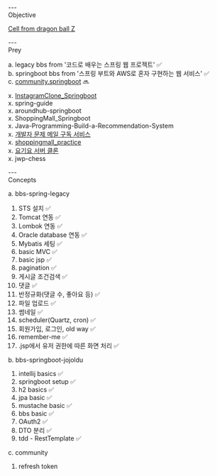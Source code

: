 ---\
Objective


[Cell from dragon ball Z](./cell.png)



---\
Prey


a. legacy bbs from '코드로 배우는 스프링 웹 프로젝트' :white_check_mark:\
b. springboot bbs from '스프링 부트와 AWS로 혼자 구현하는 웹 서비스' :white_check_mark:\
c. [community.springboot](https://github.com/sosow0212/community) :soon:

x. [InstagramClone_Springboot](https://github.com/codingspecialist/Springboot-Instagram-V3) \
x. spring-guide\
x. aroundhub-springboot\
x. ShoppingMall_Springboot\
x. Java-Programming-Build-a-Recommendation-System\
x. [개발자 문제 메일 구독 서비스](https://github.dev/MangKyu/InterviewSubscription/tree/master/src/main/java/com/mangkyu/employment/interview/erros) \
x. [shoppingmall_practice](https://github.com/Doohwancho/Shoppingmall-Practice.spring) \
x. [요기요 서버 클론](https://github.dev/mock-rc1/Yogiyo_test_Server_Swan) \
x. jwp-chess



---\
Concepts


a. bbs-spring-legacy
1. STS 설치 :white_check_mark:
2. Tomcat 연동 :white_check_mark:
3. Lombok 연동 :white_check_mark:
4. Oracle database 연동 :white_check_mark:
5. Mybatis 세팅 :white_check_mark:
6. basic MVC :white_check_mark:
7. basic jsp :white_check_mark:
8. pagination :white_check_mark:
9. 게시글 조건검색 :white_check_mark:
10. 댓글 :white_check_mark:
11. 반정규화(댓글 수, 좋아요 등) :white_check_mark:
12. 파일 업로드 :white_check_mark:
13. 썸네일 :white_check_mark:
14. scheduler(Quartz, cron) :white_check_mark:
15. 회원가입, 로그인, old way :white_check_mark:
16. remember-me :white_check_mark:
17. .jsp에서 유저 권한에 따른 화면 처리 :white_check_mark:


b. bbs-springboot-jojoldu
1. intellij basics :white_check_mark:
2. springboot setup :white_check_mark:
3. h2 basics :white_check_mark:
4. jpa basic :white_check_mark: 
5. mustache basic :white_check_mark:
6. bbs basic :white_check_mark:
7. OAuth2 :white_check_mark:
8. DTO 분리 :white_check_mark:
9. tdd - RestTemplate :white_check_mark:

c. community 
1. refresh token
